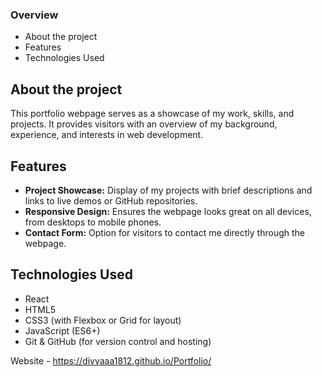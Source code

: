 ### Overview

- About the project
- Features
- Technologies Used

## About the project

This portfolio webpage serves as a showcase of my work, skills, and projects. It provides visitors with an overview of my background, experience, and interests in web development.

## Features

- **Project Showcase:** Display of my projects with brief descriptions and links to live demos or GitHub repositories.
- **Responsive Design:** Ensures the webpage looks great on all devices, from desktops to mobile phones.
- **Contact Form:** Option for visitors to contact me directly through the webpage.

## Technologies Used

- React
- HTML5
- CSS3 (with Flexbox or Grid for layout)
- JavaScript (ES6+)
- Git & GitHub (for version control and hosting)

Website - https://divyaaa1812.github.io/Portfolio/
